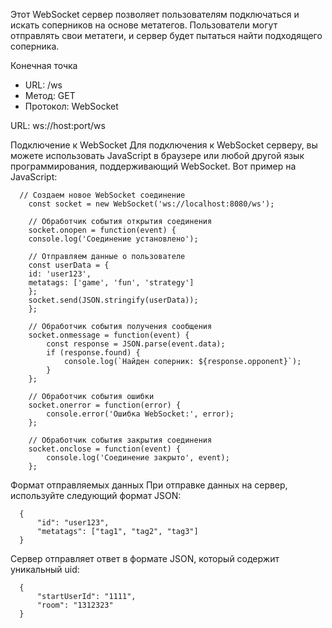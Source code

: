 Этот WebSocket сервер позволяет пользователям подключаться и искать соперников на основе метатегов. Пользователи могут отправлять свои метатеги, и сервер будет пытаться найти подходящего соперника.

Конечная точка
- URL: /ws
- Метод: GET
- Протокол: WebSocket

URL: ws://host:port/ws

Подключение к WebSocket
      Для подключения к WebSocket серверу, вы можете использовать JavaScript в браузере или любой другой язык программирования, поддерживающий WebSocket.
  Вот пример на JavaScript:

      // Создаем новое WebSocket соединение
        const socket = new WebSocket('ws://localhost:8080/ws');
    
        // Обработчик события открытия соединения
        socket.onopen = function(event) {
        console.log('Соединение установлено');
    
        // Отправляем данные о пользователе
        const userData = {
        id: 'user123',
        metatags: ['game', 'fun', 'strategy']
        };
        socket.send(JSON.stringify(userData));
        };

        // Обработчик события получения сообщения
        socket.onmessage = function(event) {
            const response = JSON.parse(event.data);
            if (response.found) {
                console.log(`Найден соперник: ${response.opponent}`);
            }
        };
        
        // Обработчик события ошибки
        socket.onerror = function(error) {
            console.error('Ошибка WebSocket:', error);
        };
        
        // Обработчик события закрытия соединения
        socket.onclose = function(event) {
            console.log('Соединение закрыто', event);
        };

Формат отправляемых данных
      При отправке данных на сервер, используйте следующий формат JSON:

      {
          "id": "user123",
          "metatags": ["tag1", "tag2", "tag3"]
      }

Сервер отправляет ответ в формате JSON, который содержит уникальный uid:

      {
          "startUserId": "1111",
          "room": "1312323"
      }

